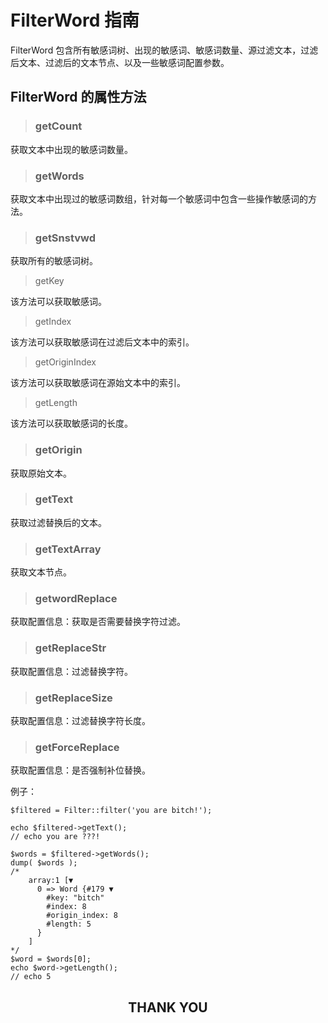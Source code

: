 # FilterWord 指南

FilterWord 包含所有敏感词树、出现的敏感词、敏感词数量、源过滤文本，过滤后文本、过滤后的文本节点、以及一些敏感词配置参数。

## FilterWord 的属性方法

> ### getCount

获取文本中出现的敏感词数量。

> ### getWords

获取文本中出现过的敏感词数组，针对每一个敏感词中包含一些操作敏感词的方法。

> ### getSnstvwd

获取所有的敏感词树。

> getKey

该方法可以获取敏感词。

> getIndex

该方法可以获取敏感词在过滤后文本中的索引。

> getOriginIndex

该方法可以获取敏感词在源始文本中的索引。

> getLength

该方法可以获取敏感词的长度。

> ### getOrigin

获取原始文本。

> ### getText

获取过滤替换后的文本。

> ### getTextArray

获取文本节点。

> ### getwordReplace

获取配置信息：获取是否需要替换字符过滤。

> ### getReplaceStr

获取配置信息：过滤替换字符。

> ### getReplaceSize

获取配置信息：过滤替换字符长度。

> ### getForceReplace

获取配置信息：是否强制补位替换。

例子：
```
$filtered = Filter::filter('you are bitch!');

echo $filtered->getText();
// echo you are ???!

$words = $filtered->getWords();
dump( $words );
/*
    array:1 [▼
      0 => Word {#179 ▼
        #key: "bitch"
        #index: 8
        #origin_index: 8
        #length: 5
      }
    ]
*/
$word = $words[0];
echo $word->getLength();
// echo 5
```

## <center>THANK YOU</center>